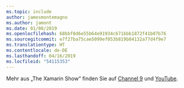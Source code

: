 ```yaml
---
ms.topic: include
author: jamesmontemagno
ms.author: jamont
ms.date: 01/08/2019
ms.openlocfilehash: 68bbf0d6e55b64e91934c671bbb1872f41b07b76
ms.sourcegitcommit: e7f27ba75cae5099ef053b819b84132a77d4f9e7
ms.translationtype: HT
ms.contentlocale: de-DE
ms.lasthandoff: 04/16/2019
ms.locfileid: "54115353"
---
```

Mehr aus „The Xamarin Show“ finden Sie auf [Channel 9](https://channel9.msdn.com/Shows/XamarinShow) und [YouTube](https://www.youtube.com/playlist?list=PLlrxD0HtieHjcWsAFoFnPy6I0dn9fDOjS).
